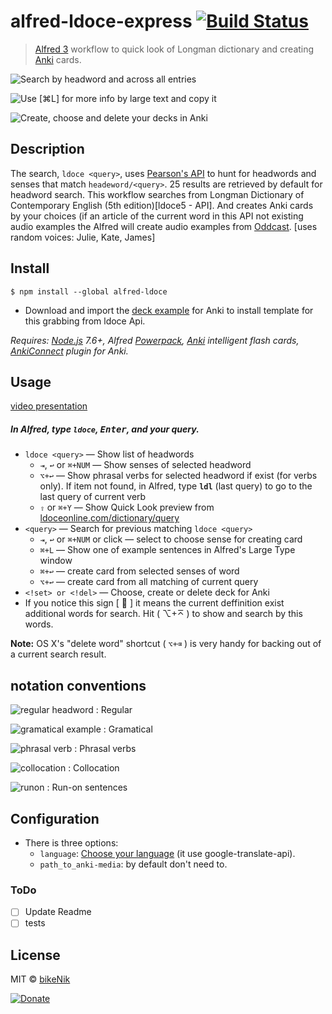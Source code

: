 # alfred-ldoce-express [![Build Status](https://travis-ci.org/bikenik/alfred-ldoce.svg?branch=master)](https://travis-ci.org/bikenik/alfred-ldoce)

> [Alfred 3](https://www.alfredapp.com) workflow to quick look of Longman dictionary and creating [Anki](https://apps.ankiweb.net) cards.

![Search by headword and across all entries](https://monosnap.com/image/ngbiVZ1IZobke9IZ1ecR4J961bCA3F)

![Use [⌘L] for more info by large text and copy it](https://monosnap.com/image/4R894pfVMx7JAG7IqNDyVPRz4LgTGf)

![Create, choose and delete your decks in Anki](https://monosnap.com/image/hxuHf99XvyclX4hkoyglWXmS2TlSCv)

## Description

The search, `ldoce <query>`, uses [Pearson's API](http://developer.pearson.com/apis/dictionaries) to hunt for headwords and senses that match `headeword/<query>`. 25 results are retrieved by default for headword search.
This workflow searches from Longman Dictionary of Contemporary English (5th edition)[ldoce5 - API]. And creates Anki cards by your choices (if an article of the current word in this API not existing audio examples the Alfred will create audio examples from [Oddcast](http://www.oddcast.com/demos/tts/tts_example.php?clients). [uses random voices: Julie, Kate, James]

## Install

```
$ npm install --global alfred-ldoce
```

* Download and import the [deck example](https://github.com/bikenik/alfred-ldoce/blob/master/Ldoce-Express.apkg) for Anki to install template for this grabbing from ldoce Api.

_Requires: [Node.js](https://nodejs.org) 7.6+, Alfred [Powerpack](https://www.alfredapp.com/powerpack/), [Anki](https://apps.ankiweb.net) intelligent flash cards, [AnkiConnect](https://ankiweb.net/shared/info/2055492159) plugin for Anki._

## Usage
[video presentation](https://youtu.be/MD6wpJJIzHc)

##### In Alfred, type `ldoce`, <kbd>Enter</kbd>, and your query.

* `ldoce <query>` 
  — Show list of headwords 
  - `⇥`, `↩` or `⌘+NUM`
  — Show senses of selected headword 
  - `⌥+↩` — Show phrasal verbs for selected headword if exist (for verbs only). If item not found, in Alfred, type **`ldl`** (last query) to go to the last query of current verb 
  - `⇧` or `⌘+Y` 
  — Show Quick Look preview from [ldoceonline.com/dictionary/query](https://www.ldoceonline.com)
* `<query>` 
— Search for previous matching `ldoce <query>`
  * `⇥`, `↩` or `⌘+NUM` or click — select to choose sense for creating card
  * `⌘+L` — Show one of example sentences in Alfred's Large Type window
  * `⌘+↩` — create card from selected senses of word
  * `⌥+↩` — create card from all matching of current query
* `<!set> or <!del>` — Choose, create or delete deck for Anki
* If you notice this sign [ 🔦 ] it means the current deffinition exist additional words for search. Hit ( ⌥+⌅ ) to show and search by this words.


**Note:** OS X's "delete word" shortcut ( `⌥+⌫` ) is very handy for backing out of a current search result.

## notation conventions

![regular headword](https://monosnap.com/file/KV6vraTFJHThTFsQeoQwtisUMBDrC3.png)
: Regular

![gramatical example](https://monosnap.com/file/HZt858KXy398FSU5YBGJZo3mhXgmuh.png)
: Gramatical

![phrasal verb](https://monosnap.com/image/HIFWoPf8z7WQItC8rgtwahg8tqDKHd)
: Phrasal verbs

![collocation](https://monosnap.com/image/dJx1MkrGza7KEUcJTXtKXrPFeMjyYm)
: Collocation

![runon](https://monosnap.com/file/AcL3WjZvjmZBBCJyYYTs54zFqnmY3y.png)
: Run-on sentences

## Configuration

* There is three options: 
	- `language`: [Choose your language](https://cloud.google.com/translate/docs/languages) (it use google-translate-api). 
	- `path_to_anki-media`: by default don't need to.

### ToDo

- [ ] Update Readme
- [ ] tests

## License

MIT © [bikeNik](https://github.com/bikenik)

[![Donate](https://img.shields.io/badge/Donate-PayPal-green.svg)](https://www.paypal.com/cgi-bin/webscr?cmd=_s-xclick&hosted_button_id=VGQSA6T7M8YD8)